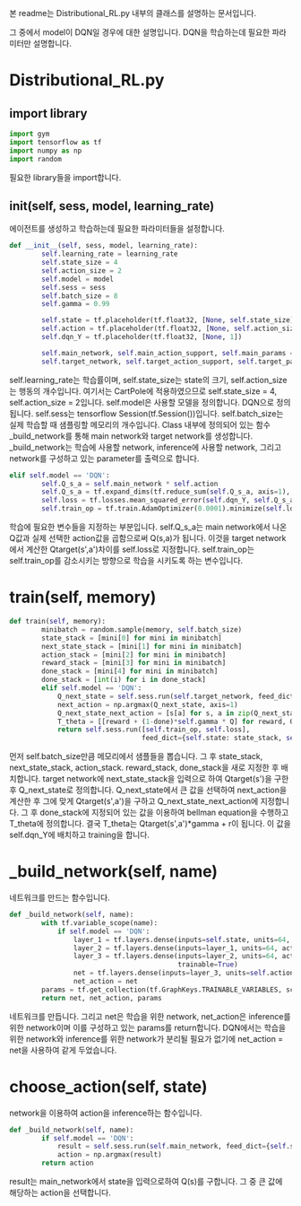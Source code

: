본 readme는 Distributional_RL.py 내부의 클래스를 설명하는 문서입니다.

그 중에서 model이 DQN일 경우에 대한 설명입니다. DQN을 학습하는데 필요한 파라미터만 설명합니다.

# Distributional_RL.py

## import library

``` python
import gym
import tensorflow as tf
import numpy as np
import random
```

필요한 library들을 import합니다.

## __init__(self, sess, model, learning_rate)

에이전트를 생성하고 학습하는데 필요한 파라미터들을 설정합니다.

``` python
def __init__(self, sess, model, learning_rate):
        self.learning_rate = learning_rate
        self.state_size = 4
        self.action_size = 2
        self.model = model
        self.sess = sess
        self.batch_size = 8
        self.gamma = 0.99

        self.state = tf.placeholder(tf.float32, [None, self.state_size])
        self.action = tf.placeholder(tf.float32, [None, self.action_size])
        self.dqn_Y = tf.placeholder(tf.float32, [None, 1])

        self.main_network, self.main_action_support, self.main_params = self._build_network('main')
        self.target_network, self.target_action_support, self.target_params = self._build_network('target')
```

self.learning_rate는 학습률이며, self.state_size는 state의 크기, self.action_size는 행동의 개수입니다. 여기서는 CartPole에 적용하였으므로 self.state_size = 4, self.action_size = 2입니다. self.model은 사용할 모델을 정의합니다. DQN으로 정의됩니다. self.sess는 tensorflow Session(tf.Session())입니다. self.batch_size는 실제 학습할 때 샘플링할 메모리의 개수입니다. Class 내부에 정의되어 있는 함수 _build_network를 통해 main network와 target network를 생성합니다. _build_network는 학습에 사용할 network, inference에 사용할 network, 그리고 network를 구성하고 있는 parameter를 출력으로 합니다.

``` python
elif self.model == 'DQN':
        self.Q_s_a = self.main_network * self.action
        self.Q_s_a = tf.expand_dims(tf.reduce_sum(self.Q_s_a, axis=1), -1)
        self.loss = tf.losses.mean_squared_error(self.dqn_Y, self.Q_s_a)
        self.train_op = tf.train.AdamOptimizer(0.0001).minimize(self.loss)
```

 학습에 필요한 변수들을 지정하는 부분입니다. self.Q_s_a는 main network에서 나온 Q값과 실제 선택한 action값을 곱함으로써 Q(s,a)가 됩니다. 이것을 target network에서 계산한 Qtarget(s',a')차이를 self.loss로 지정합니다. self.train_op는 self.train_op를 감소시키는 방향으로 학습을 시키도록 하는 변수입니다.

# train(self, memory)

``` python
def train(self, memory):
        minibatch = random.sample(memory, self.batch_size)
        state_stack = [mini[0] for mini in minibatch]
        next_state_stack = [mini[1] for mini in minibatch]
        action_stack = [mini[2] for mini in minibatch]
        reward_stack = [mini[3] for mini in minibatch]
        done_stack = [mini[4] for mini in minibatch]
        done_stack = [int(i) for i in done_stack]
        elif self.model == 'DQN':
            Q_next_state = self.sess.run(self.target_network, feed_dict={self.state: next_state_stack})
            next_action = np.argmax(Q_next_state, axis=1)
            Q_next_state_next_action = [s[a] for s, a in zip(Q_next_state, next_action)]
            T_theta = [[reward + (1-done)*self.gamma * Q] for reward, Q, done in zip(reward_stack, Q_next_state_next_action, done_stack)]
            return self.sess.run([self.train_op, self.loss],
                                 feed_dict={self.state: state_stack, self.action: action_stack, self.dqn_Y: T_theta})
```

먼저 self.batch_size만큼 메모리에서 샘플들을 뽑습니다. 그 후 state_stack, next_state_stack, action_stack. reward_stack, done_stack을 새로 지정한 후 배치합니다. target network에 next_state_stack을 입력으로 하여 Qtarget(s')을 구한 후 Q_next_state로 정의합니다. Q_next_state에서 큰 값을 선택하여 next_action을 계산한 후 그에 맞게 Qtarget(s',a')을 구하고 Q_next_state_next_action에 지정합니다. 그 후 done_stack에 지정되어 있는 값을 이용하여 bellman equation을 수행하고 T_theta에 정의합니다. 결국 T_theta는 Qtarget(s',a')*gamma + r이 됩니다. 이 값을 self.dqn_Y에 배치하고 training을 합니다.

# _build_network(self, name)

네트워크를 만드는 함수입니다.

``` python
def _build_network(self, name):
        with tf.variable_scope(name):
            if self.model == 'DQN':
                layer_1 = tf.layers.dense(inputs=self.state, units=64, activation=tf.nn.relu, trainable=True)
                layer_2 = tf.layers.dense(inputs=layer_1, units=64, activation=tf.nn.relu, trainable=True)
                layer_3 = tf.layers.dense(inputs=layer_2, units=64, activation=tf.nn.relu,
                                          trainable=True)
                net = tf.layers.dense(inputs=layer_3, units=self.action_size, activation=None)
                net_action = net
        params = tf.get_collection(tf.GraphKeys.TRAINABLE_VARIABLES, scope=name)
        return net, net_action, params
```

네트워크를 만듭니다. 그리고 net은 학습을 위한 network, net_action은 inference를 위한 network이며 이를 구성하고 있는 params를 return합니다. DQN에서는 학습을 위한 network와 inference를 위한 network가 분리될 필요가 없기에 net_action = net을 사용하여 같게 두었습니다.

# choose_action(self, state)

network을 이용하여 action을 inference하는 함수입니다.

``` python
def _build_network(self, name):
        if self.model == 'DQN':
            result = self.sess.run(self.main_network, feed_dict={self.state: [state]})[0]
            action = np.argmax(result)
        return action
```

result는 main_network에서 state을 입력으로하여 Q(s)를 구합니다. 그 중 큰 값에 해당하는 action을 선택합니다.